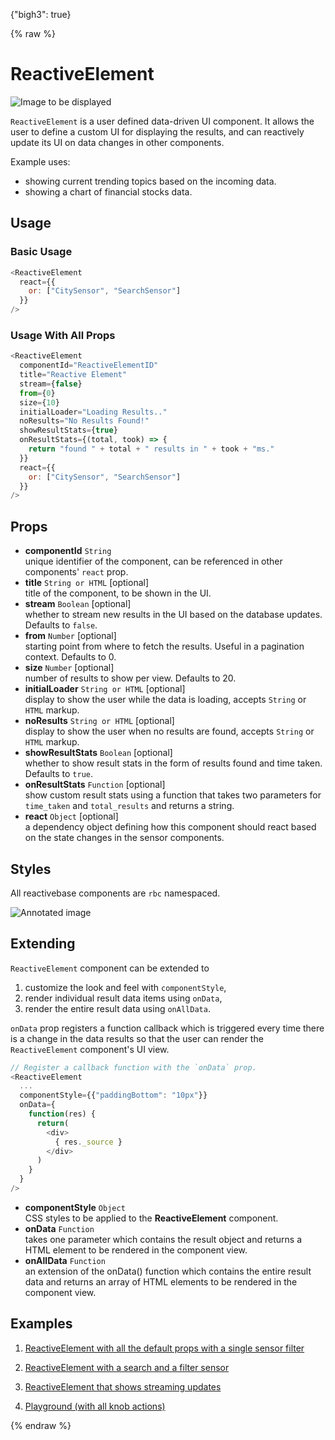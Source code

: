 {"bigh3": true}

{% raw %}

# ReactiveElement

![Image to be displayed](https://i.imgur.com/hwjCLss.png)

`ReactiveElement` is a user defined data-driven UI component. It allows the user to define a custom UI for displaying the results, and can reactively update its UI on data changes in other components.

Example uses:

* showing current trending topics based on the incoming data.
* showing a chart of financial stocks data.

## Usage

### Basic Usage

```js
<ReactiveElement
  react={{
    or: ["CitySensor", "SearchSensor"]
  }}
/>
```

### Usage With All Props

```js
<ReactiveElement
  componentId="ReactiveElementID"
  title="Reactive Element"
  stream={false}
  from={0}
  size={10}
  initialLoader="Loading Results.."
  noResults="No Results Found!"
  showResultStats={true}
  onResultStats={(total, took) => {
    return "found " + total + " results in " + took + "ms."
  }}
  react={{
    or: ["CitySensor", "SearchSensor"]
  }}
/>
```

## Props

- **componentId** `String`  
    unique identifier of the component, can be referenced in other components' `react` prop.
- **title** `String or HTML` [optional]  
    title of the component, to be shown in the UI.
- **stream** `Boolean` [optional]  
    whether to stream new results in the UI based on the database updates. Defaults to `false`.
- **from** `Number` [optional]  
    starting point from where to fetch the results. Useful in a pagination context. Defaults to 0.
- **size** `Number` [optional]  
    number of results to show per view. Defaults to 20.
- **initialLoader** `String or HTML` [optional]  
    display to show the user while the data is loading, accepts `String` or `HTML` markup.
- **noResults** `String or HTML` [optional]  
    display to show the user when no results are found, accepts `String` or `HTML` markup.
- **showResultStats** `Boolean` [optional]  
    whether to show result stats in the form of results found and time taken. Defaults to `true`.
- **onResultStats** `Function` [optional]  
    show custom result stats using a function that takes two parameters for `time_taken` and `total_results` and returns a string.
- **react** `Object` [optional]  
    a dependency object defining how this component should react based on the state changes in the sensor components.

## Styles

All reactivebase components are `rbc` namespaced.

![Annotated image]()

## Extending

`ReactiveElement` component can be extended to
1. customize the look and feel with `componentStyle`,
2. render individual result data items using `onData`,
3. render the entire result data using  `onAllData`.

`onData` prop registers a function callback which is triggered every time there is a change in the data results so that the user can render the `ReactiveElement` component's UI view.

```js
// Register a callback function with the `onData` prop.
<ReactiveElement
  ...
  componentStyle={{"paddingBottom": "10px"}}
  onData={
    function(res) {
      return(
        <div>
          { res._source }
        </div>
      )
    }
  }
/>
```

- **componentStyle** `Object`  
    CSS styles to be applied to the **ReactiveElement** component.
- **onData** `Function`  
    takes one parameter which contains the result object and returns a HTML element to be rendered in the component view.
- **onAllData** `Function`  
    an extension of the onData() function which contains the entire result data and returns an array of HTML elements to be rendered in the component view.

## Examples

1. [ReactiveElement with all the default props with a single sensor filter](../playground/?knob-title=ReactiveElement&selectedKind=search%2FReactiveElement&selectedStory=Basic&full=0&down=1&left=1&panelRight=0&downPanel=storybooks%2Fstorybook-addon-knobs)

2. [ReactiveElement with a search and a filter sensor](../playground/?knob-title=ReactiveElement&selectedKind=search%2FReactiveElement&selectedStory=With%20title&full=0&down=1&left=1&panelRight=0&downPanel=storybooks%2Fstorybook-addon-knobs)

3. [ReactiveElement that shows streaming updates](../playground/?knob-title=ReactiveElement&knob-placeholder=Select%20city%20from%20the%20list&knob-showResultStats=false&selectedKind=search%2FReactiveElement&selectedStory=Stream&full=0&down=1&left=1&panelRight=0&downPanel=storybooks%2Fstorybook-addon-knobs)

4. [Playground (with all knob actions)](../playground/?knob-title=ReactiveElement&knob-placeholder=Select%20city%20from%20the%20list&knob-showResultStats=true&knob-from=0&knob-size=5&knob-initialLoader=Loading%20results..&knob-noResults=No%20results%20found%21%20Try%20a%20different%20filter%20duh..&knob-stream=false&selectedKind=search%2FReactiveElement&selectedStory=Playground&full=0&down=1&left=1&panelRight=0&downPanel=storybooks%2Fstorybook-addon-knobs)

{% endraw %}
